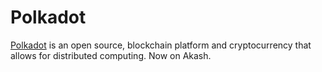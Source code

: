 # Polkadot

[Polkadot](https://polkadot.network/) is an open source, blockchain platform and cryptocurrency that allows for distributed computing. Now on Akash.
